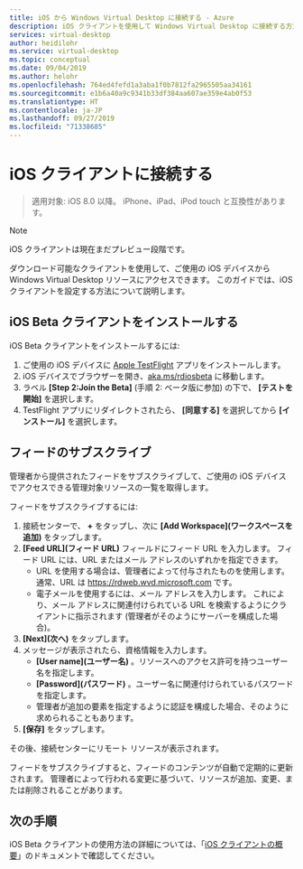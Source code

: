 ```yaml
---
title: iOS から Windows Virtual Desktop に接続する - Azure
description: iOS クライアントを使用して Windows Virtual Desktop に接続する方法。
services: virtual-desktop
author: heidilohr
ms.service: virtual-desktop
ms.topic: conceptual
ms.date: 09/04/2019
ms.author: helohr
ms.openlocfilehash: 764ed4fefd1a3aba1f0b7812fa2965505aa34161
ms.sourcegitcommit: e1b6a40a9c9341b33df384aa607ae359e4ab0f53
ms.translationtype: HT
ms.contentlocale: ja-JP
ms.lasthandoff: 09/27/2019
ms.locfileid: "71338685"
---
```

# <a name="connect-with-the-ios-client"></a>iOS クライアントに接続する

> 適用対象: iOS 8.0 以降。 iPhone、iPad、iPod touch と互換性があります。

>[!NOTE]
> iOS クライアントは現在まだプレビュー段階です。

ダウンロード可能なクライアントを使用して、ご使用の iOS デバイスから Windows Virtual Desktop リソースにアクセスできます。 このガイドでは、iOS クライアントを設定する方法について説明します。

## <a name="install-the-ios-beta-client"></a>iOS Beta クライアントをインストールする
iOS Beta クライアントをインストールするには:

1. ご使用の iOS デバイスに [Apple TestFlight](https://apps.apple.com/us/app/testflight/id899247664) アプリをインストールします。
2. iOS デバイスでブラウザーを開き、[aka.ms/rdiosbeta](https://aka.ms/rdiosbeta) に移動します。
3. ラベル **[Step 2:Join the Beta]** \(手順 2: ベータ版に参加\) の下で、 **[テストを開始]** を選択します。
4. TestFlight アプリにリダイレクトされたら、 **[同意する]** を選択してから **[インストール]** を選択します。

## <a name="subscribe-to-a-feed"></a>フィードのサブスクライブ

管理者から提供されたフィードをサブスクライブして、ご使用の iOS デバイスでアクセスできる管理対象リソースの一覧を取得します。

フィードをサブスクライブするには:

1. 接続センターで、 **+** をタップし、次に **[Add Workspace]\(ワークスペースを追加\)** をタップします。
2. **[Feed URL]\(フィード URL\)** フィールドにフィード URL を入力します。 フィード URL には、URL またはメール アドレスのいずれかを指定できます。
   - URL を使用する場合は、管理者によって付与されたものを使用します。 通常、URL は <https://rdweb.wvd.microsoft.com> です。
   - 電子メールを使用するには、メール アドレスを入力します。 これにより、メール アドレスに関連付けられている URL を検索するようにクライアントに指示されます (管理者がそのようにサーバーを構成した場合)。
3. **[Next]\(次へ\)** をタップします。
4. メッセージが表示されたら、資格情報を入力します。
   - **[User name]\(ユーザー名\)** 。リソースへのアクセス許可を持つユーザー名を指定します。
   - **[Password]\(パスワード\)** 。ユーザー名に関連付けられているパスワードを指定します。
   - 管理者が追加の要素を指定するように認証を構成した場合、そのように求められることもあります。
5. **[保存]** をタップします。

その後、接続センターにリモート リソースが表示されます。

フィードをサブスクライブすると、フィードのコンテンツが自動で定期的に更新されます。 管理者によって行われる変更に基づいて、リソースが追加、変更、または削除されることがあります。

## <a name="next-steps"></a>次の手順

iOS Beta クライアントの使用方法の詳細については、「[iOS クライアントの概要](https://docs.microsoft.com/windows-server/remote/remote-desktop-services/clients/remote-desktop-ios)」のドキュメントで確認してください。
